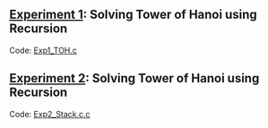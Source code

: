 ## [Experiment 1](https://docs.google.com/document/d/1_hRp5XcbNSkFNvlLtYMVCVwG5CMisZSlIA5xz2MM1kk/edit?usp=sharing): Solving Tower of Hanoi using Recursion
Code: [Exp1_TOH.c](https://github.com/Ash4-k/DSA-LAB/blob/main/Exp1_TOH.c)

## [Experiment 2](https://docs.google.com/document/d/1eeobnEWJhxAAfCECxgsNmEAGAU3BdZpgL1_AEe8gRjc/edit?usp=sharing): Solving Tower of Hanoi using Recursion
Code: [Exp2_Stack.c.c](https://github.com/Ash4-k/DSA-LAB/blob/main/Exp2_Stack.c)

